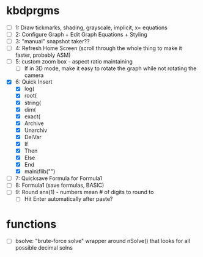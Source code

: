 # kbdprgms

 - [ ] 1: Draw tickmarks, shading, grayscale, implicit, x= equations
 - [ ] 2: Configure Graph + Edit Graph Equations + Styling
 - [ ] 3: "manual" snapshot taker??
 - [ ] 4: Refresh Home Screen (scroll through the whole thing to make it faster, probably ASM)
 - [ ] 5: custom zoom box - aspect ratio maintaining
   - [ ] If in 3D mode, make it easy to rotate the graph while not rotating the camera
 - [x] 6: Quick Insert
   - [x] log(
   - [x] root(
   - [x] string(
   - [x] dim(
   - [x] exact(
   - [x] Archive
   - [x] Unarchiv
   - [x] DelVar
   - [x] If
   - [x] Then
   - [x] Else
   - [x] End
   - [x] main\flib("")
 - [ ] 7: Quicksave Formula for Formula1
 - [ ] 8: Formula1 (save formulas, BASIC)
 - [ ] 9: Round ans(1) - numbers mean # of digits to round to
   - [ ] Hit Enter automatically after paste?

# functions
 - [ ] bsolve: "brute-force solve" wrapper around nSolve() that looks for all possible decimal solns
